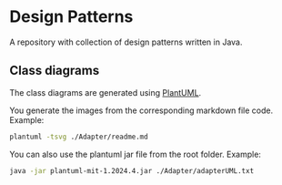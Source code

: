# Design Patterns

A repository with collection of design patterns written in Java.


## Class diagrams

The class diagrams are generated using [PlantUML](https://github.com/plantuml/plantuml).

You generate the images from the corresponding markdown file code. Example:

```bash
plantuml -tsvg ./Adapter/readme.md
```

You can also use the plantuml jar file from the root folder. Example:

```bash
java -jar plantuml-mit-1.2024.4.jar ./Adapter/adapterUML.txt 
```

